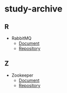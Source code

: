# study-archive

## R

* RabbitMQ
  * [Document](https://github.com/honeyqa/study-archive/blob/master/rabbitmq.md)
  * [Repository](https://github.com/honeyqa/rabbitmq-study)

## Z

* Zookeeper
  * [Document](https://github.com/honeyqa/study-archive/blob/master/zookeeper.md)
  * [Repository](https://github.com/JungMinu/zookeepr-client-nodejs)
